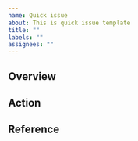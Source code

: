 ```yaml
---
name: Quick issue
about: This is quick issue template
title: ""
labels: ""
assignees: ""
---
```


## Overview

## Action

## Reference
